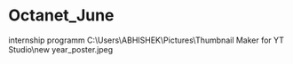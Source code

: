 # Octanet_June
 internship programm
C:\Users\ABHISHEK\Pictures\Thumbnail Maker for YT Studio\new year_poster.jpeg
